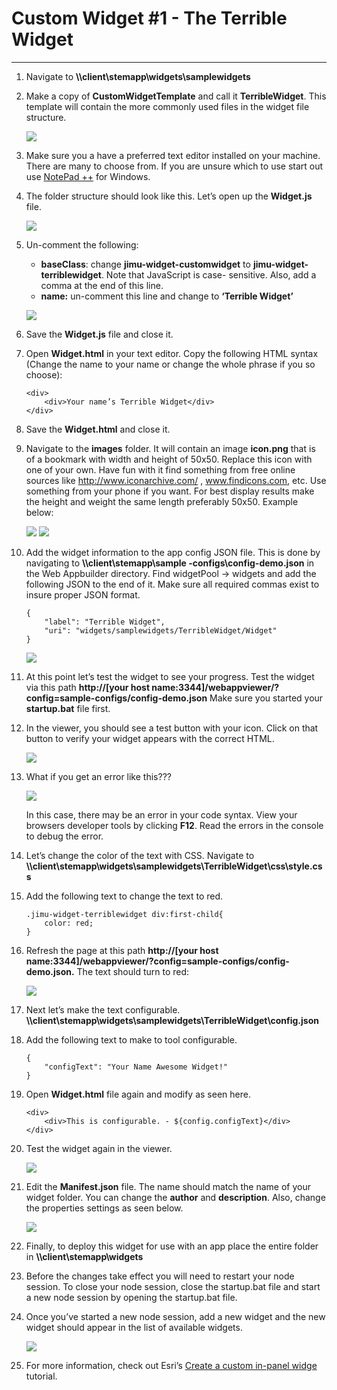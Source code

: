 # Custom Widget #1 - The Terrible Widget
___

1)	Navigate to **\\\client\stemapp\widgets\samplewidgets**

2)	Make a copy of **CustomWidgetTemplate** and call it **TerribleWidget**.  This template will contain the more commonly used files in the widget file structure.

    ![](img/ex1/widg1_pc1.png)

3)	Make sure you a have a preferred text editor installed on your machine.  There are many to choose from.  If you are unsure which to use start out use [NotePad ++](https://notepad-plus-plus.org/) for Windows.

4)	The folder structure should look like this.  Let’s open up the **Widget.js** file.

    ![](img/ex1/widg1_pc2.png)
    
5)	Un-comment the following: 
    - **baseClass**:  change **jimu-widget-customwidget** to **jimu-widget-terriblewidget**. Note that JavaScript is case-                     sensitive. Also, add a comma at the end of this line.
    - **name:** un-comment this line and change to **‘Terrible Widget’**
   
    ![](img/ex1/widg1_pc3.png)
    
6)	Save the **Widget.js** file and close it.

7)	Open **Widget.html** in your text editor.  Copy the following HTML syntax (Change the name to your name or change the whole phrase if you so choose):

    ```
    <div>
        <div>Your name’s Terrible Widget</div>
    </div>
    ```

8)	Save the **Widget.html** and close it.

9)	Navigate to the **images** folder.  It will contain an image **icon.png** that is of a bookmark with width and height of 50x50.  Replace this icon with one of your own.  Have fun with it find something from free online sources like http://www.iconarchive.com/ , www.findicons.com, etc.  Use something from your phone if you want.  For best display results make the height and weight the same length preferably 50x50.  Example below:

    ![](img/ex1/widg1_pc4.png)        ![](img/ex1/widg1_pc5.png)   

10)	Add the widget information to the app config JSON file.  This is done by navigating to **\\\client\stemapp\sample -configs\config-demo.json** in the Web Appbuilder directory.  Find widgetPool -> widgets and add the following JSON to the end of it.  Make sure all required commas exist to insure proper JSON format.

    ```
    {
        "label": "Terrible Widget",
        "uri": "widgets/samplewidgets/TerribleWidget/Widget"
    }
    ```
    ![](img/ex1/widg1_pc6.png)
    
11)	At this point let’s test the widget to see your progress.  Test the widget via this path **http://[your host name:3344]/webappviewer/?config=sample-configs/config-demo.json**  Make sure you started your **startup.bat** file first.

12)	In the viewer, you should see a test button with your icon. Click on that button to verify your widget appears with the correct HTML.

    ![](img/ex1/widg1_pc7.png)

13)	What if you get an error like this???

    ![](img/ex1/widg1_pc8.png)
    
    In this case, there may be an error in your code syntax.  View your browsers developer tools by clicking **F12**.  Read the errors in the console to debug the error.
    
14)	Let’s change the color of the text with CSS.  Navigate to **\\\client\stemapp\widgets\samplewidgets\TerribleWidget\css\style.css**

15)	Add the following text to change the text to red.

    ```
    .jimu-widget-terriblewidget div:first-child{
        color: red;
    }
    ```
    
16)	Refresh the page at this path **http://[your host name:3344]/webappviewer/?config=sample-configs/config-demo.json.** The text should turn to red:

    ![](img/ex1/widg1_pc9.png)
    
17)	Next let’s make the text configurable.  **\\\client\stemapp\widgets\samplewidgets\TerribleWidget\config.json**

18)	Add the following text to make to tool configurable.

    ```
    {
        "configText": "Your Name Awesome Widget!"
    }
    ```
    
19)	Open **Widget.html** file again and modify as seen here. 

    ```
    <div>
        <div>This is configurable. - ${config.configText}</div>
    </div>
    ```

20)	Test the widget again in the viewer.

    ![](img/ex1/widg1_pc10.png)
    
21)	Edit the **Manifest.json** file.  The name should match the name of your widget folder.  You can change the **author** and **description**.  Also, change the properties settings as seen below.

    ![](img/ex1/widg1_pc16.png)
    
22)	Finally, to deploy this widget for use with an app place the entire folder in **\\\client\stemapp\widgets**

23)	Before the changes take effect you will need to restart your node session. To close your node session, close the startup.bat file and start a new node session by opening the startup.bat file.

24)	Once you’ve started a new node session, add a new widget and the new widget should appear in the list of available widgets.

    ![](img/ex1/widg1_pc12.png)
    
25)	For more information, check out Esri’s [Create a custom in-panel widge](https://developers.arcgis.com/web-appbuilder/sample-code/create-custom-in-panel-widget.htm) tutorial.
